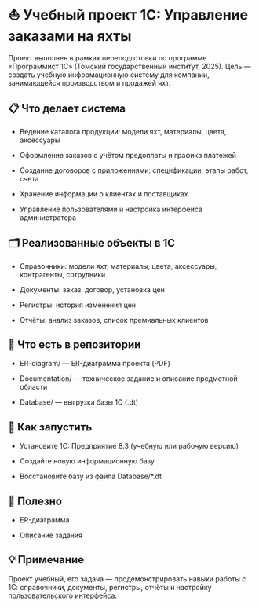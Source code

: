 # ⛵ Учебный проект 1С: Управление заказами на яхты

Проект выполнен в рамках переподготовки по программе «Программист 1С» (Томский государственный институт, 2025).
Цель — создать учебную информационную систему для компании, занимающейся производством и продажей яхт.

## 📋 Что делает система

+ Ведение каталога продукции: модели яхт, материалы, цвета, аксессуары

+ Оформление заказов с учётом предоплаты и графика платежей

+ Создание договоров с приложениями: спецификации, этапы работ, счета

+ Хранение информации о клиентах и поставщиках

+ Управление пользователями и настройка интерфейса администратора

## 🗂 Реализованные объекты в 1С

+ Справочники: модели яхт, материалы, цвета, аксессуары, контрагенты, сотрудники

+ Документы: заказ, договор, установка цен

+ Регистры: история изменения цен

+ Отчёты: анализ заказов, список премиальных клиентов

## 💾 Что есть в репозитории

+ ER-diagram/
 — ER-диаграмма проекта (PDF)

+ Documentation/
 — техническое задание и описание предметной области

+ Database/
 — выгрузка базы 1С (.dt)

## 🚀 Как запустить

+ Установите 1С: Предприятие 8.3 (учебную или рабочую версию)

+ Создайте новую информационную базу

+ Восстановите базу из файла Database/*.dt

## 🔗 Полезно

+ ER-диаграмма

+ Описание задания

## 💡 Примечание

Проект учебный, его задача — продемонстрировать навыки работы с 1С: справочники, документы, регистры, отчёты и настройку пользовательского интерфейса.
